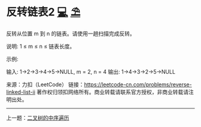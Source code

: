 # 反转链表2 [💻](https://github.com/tolerance-go/keep-learning/blob/master/src/%E7%AE%97%E6%B3%95%2F%E9%93%BE%E8%A1%A8%2Findex.code.ts) [⛱️](https://github.com/tolerance-go/keep-learning/blob/master/src/%E7%AE%97%E6%B3%95%2F%E9%93%BE%E8%A1%A8%2Findex.test.ts)

反转从位置 m 到 n 的链表。请使用一趟扫描完成反转。

说明:
1 ≤ m ≤ n ≤ 链表长度。

示例:

输入: 1->2->3->4->5->NULL, m = 2, n = 4
输出: 1->4->3->2->5->NULL

来源：力扣（LeetCode）
链接：https://leetcode-cn.com/problems/reverse-linked-list-ii
著作权归领扣网络所有。商业转载请联系官方授权，非商业转载请注明出处。

---

上一题：[二叉树的中序遍历](https://github.com/tolerance-go/keep-learning/blob/master/output/%E7%AE%97%E6%B3%95%2F%E6%A0%91%2F%E4%BA%8C%E5%8F%89%E6%A0%91%E7%9A%84%E4%B8%AD%E5%BA%8F%E9%81%8D%E5%8E%86.md)